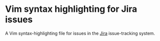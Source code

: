 # Vim syntax highlighting for Jira issues

A Vim syntax-highlighting file for issues in the [Jira](https://www.atlassian.com/software/jira) issue-tracking system.
